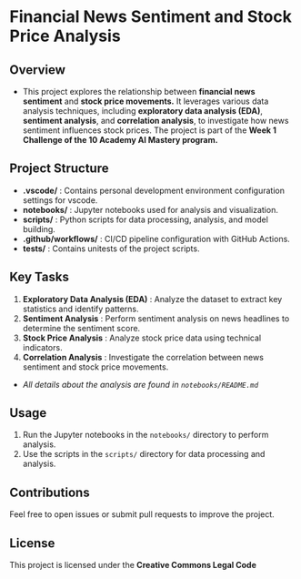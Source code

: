 # Financial News Sentiment and Stock Price Analysis

## Overview

- This project explores the relationship between **financial news sentiment** and **stock price movements.** It leverages various data analysis techniques, including **exploratory data analysis (EDA)**, **sentiment analysis**, and **correlation analysis**, to investigate how news sentiment influences stock prices. The project is part of the **Week 1 Challenge of the 10 Academy AI Mastery program.**

## Project Structure

* **.vscode/** : Contains personal development environment configuration settings for vscode.
* **notebooks/** : Jupyter notebooks used for analysis and visualization.
* **scripts/** : Python scripts for data processing, analysis, and model building.
* **.github/workflows/** : CI/CD pipeline configuration with GitHub Actions.
* **tests/** : Contains unitests of the project scripts.

## Key Tasks

1. **Exploratory Data Analysis (EDA)** : Analyze the dataset to extract key statistics and identify patterns.
2. **Sentiment Analysis** : Perform sentiment analysis on news headlines to determine the sentiment score.
3. **Stock Price Analysis** : Analyze stock price data using technical indicators.
4. **Correlation Analysis** : Investigate the correlation between news sentiment and stock price movements.

- *All details about the analysis are found in `notebooks/README.md`*

## Usage

1. Run the Jupyter notebooks in the `notebooks/` directory to perform analysis.
2. Use the scripts in the `scripts/` directory for data processing and analysis.

## Contributions

Feel free to open issues or submit pull requests to improve the project.

## License

This project is licensed under the **Creative Commons Legal Code**
